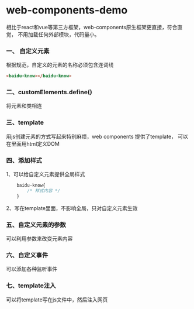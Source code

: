 # web-components-demo
相比于react和vue等第三方框架，web-components原生框架更直接，符合直觉，
不用加载任何外部模块，代码量小。

### 一、 自定义元素
根据规范，自定义的元素的名称必须包含连词线
```html
<baidu-know></baidu-know>
```

### 二、customElements.define()
将元素和类相连

### 三、template 
用js创建元素的方式写起来特别麻烦，web components 提供了template，
可以在里面用html定义DOM

### 四、添加样式
1、可以给自定义元素提供全局样式
```css
    baidu-know{
        /* 样式内容 */
    }
```
2、写在template里面，不影响全局，只对自定义元素生效

### 五、自定义元素的参数
可以利用参数来改变元素内容

### 六、自定义事件
可以添加各种监听事件

### 七、template注入
可以将template写在js文件中，然后注入网页



